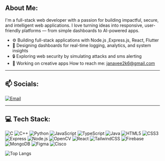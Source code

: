 ## About Me:
I'm a full-stack web developer with a passion for building impactful, secure, and intelligent web applications. I love turning ideas into responsive, user-friendly platforms — from simple dashboards to AI-powered apps.
- ⚙️ Building full-stack applications with Node.js ,Express.js, React, Flutter
- 🧾 Designing dashboards for real-time logging, analytics, and system insights
- 🔒 Exploring web security by simulating attacks and sms alerting
- 🎨 Working on creative apps
How to reach me: janavee2k6@gmail.com

---

## 📫 Socials:
[![Email](https://img.shields.io/badge/Email-D14836?logo=gmail&logoColor=white)](mailto:youremail@example.com)

---

## 💻 Tech Stack:
![C](https://img.shields.io/badge/C-00599C?logo=c&logoColor=white)
![C++](https://img.shields.io/badge/C++-00599C?logo=c%2B%2B&logoColor=white)
![Python](https://img.shields.io/badge/Python-3776AB?logo=python&logoColor=white)
![JavaScript](https://img.shields.io/badge/JavaScript-323330?logo=javascript&logoColor=F7DF1E)
![TypeScript](https://img.shields.io/badge/TypeScript-007ACC?logo=typescript&logoColor=white)
![Java](https://img.shields.io/badge/Java-ED8B00?logo=openjdk&logoColor=white)
![HTML5](https://img.shields.io/badge/HTML5-E34F26?logo=html5&logoColor=white)
![CSS3](https://img.shields.io/badge/CSS3-1572B6?logo=css3&logoColor=white)
![Express](https://img.shields.io/badge/Express-000000?logo=express&logoColor=white)
![Node.js](https://img.shields.io/badge/Node.js-339933?logo=nodedotjs&logoColor=white)
![OpenCV](https://img.shields.io/badge/OpenCV-5C3EE8?logo=opencv&logoColor=white)
![React](https://img.shields.io/badge/React-20232A?logo=react&logoColor=61DAFB)
![TailwindCSS](https://img.shields.io/badge/TailwindCSS-06B6D4?logo=tailwindcss&logoColor=white)
![Firebase](https://img.shields.io/badge/Firebase-FFCA28?logo=firebase&logoColor=black)
![MongoDB](https://img.shields.io/badge/MongoDB-47A248?logo=mongodb&logoColor=white)
![Figma](https://img.shields.io/badge/Figma-F24E1E?logo=figma&logoColor=white)
![Cisco](https://img.shields.io/badge/Cisco-1BA0D7?logo=cisco&logoColor=white)

![Top Langs](https://github-readme-stats.vercel.app/api/top-langs/?username=Janavee01&layout=compact&theme=dark)
